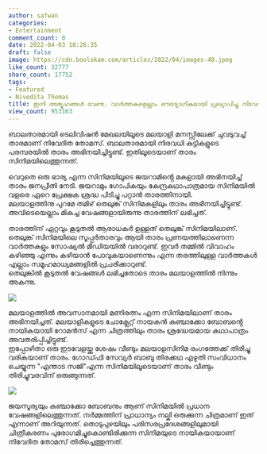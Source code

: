 ```yaml
---
author: safwan
categories:
- Entertainment
comment_count: 0
date: 2022-04-03 18:26:35
draft: false
image: https://cdn.boolokam.com/articles/2022/04/images-40.jpeg
like_count: 32777
share_count: 17752
tags:
- Featured
- Nivedita Thomas
title: ഇനി അഭ്യുഹങ്ങൾ വേണ്ട. വാർത്തകളെല്ലാം ഔദ്യോഗികമായി പ്രഖ്യാപിച്ചു നിവേദിത തോമസ്.
view_count: 953163
---
```


ബാലതാരമായി ടെലിവിഷൻ മേഖലയിലൂടെ മലയാളി മനസ്സിലേക്ക് ചുവടുവച്ച് താരമാണ് നിവേദിത തോമസ്. ബാലതാരമായി നിരവധി കുട്ടികളുടെ പരമ്പരയിൽ താരം അഭിനയിച്ചിട്ടുണ്ട്. ഇതിലൂടെയാണ് താരം സിനിമയിലെത്തുന്നത്.

വെറുതെ ഒരു ഭാര്യ എന്ന സിനിമയിലൂടെ ജയറാമിൻ്റെ മകളായി അഭിനയിച്ച് താരം ജനപ്രീതി നേടി. ജയറാമും ഗോപികയും കേന്ദ്രകഥാപാത്രമായ സിനിമയിൽ വളരെ ഏറെ പ്രേക്ഷക ശ്രദ്ധ പിടിച്ചു പറ്റാൻ താരത്തിനായി.  
മലയാളത്തിനു പുറമേ തമിഴ് തെലുങ്ക് സിനിമകളിലും താരം അഭിനയിച്ചിട്ടുണ്ട്. അവിടെയെല്ലാം മികച്ച വേഷങ്ങളായിരുന്നു താരത്തിന് ലഭിച്ചത്. 

താരത്തിന് ഏറ്റവും കൂടുതൽ ആരാധകർ ഉള്ളത് തെലുങ്ക് സിനിമയിലാണ്. തെലുങ്ക് സിനിമയിലെ സൂപ്പർതാരവും ആയി താരം പ്രണയത്തിലാണെന്ന വാർത്തകളും സോഷ്യൽ മീഡിയയിൽ വരാറുണ്ട്. ഇവർ തമ്മിൽ വിവാഹം കഴിഞ്ഞു എന്നും കഴിയാൻ പോവുകയാണെന്നും എന്ന തരത്തിലുള്ള വാർത്തകൾ എല്ലാം സമൂഹമാധ്യമങ്ങളിൽ പ്രചരിക്കാറുണ്ട്.  
തെലുങ്കിൽ കൂടുതൽ വേഷങ്ങൾ ലഭിച്ചതോടെ താരം മലയാളത്തിൽ നിന്നും അകന്നു. 

![](https://cdn.boolokam.com/articles/2022/04/images-40.jpeg)

മലയാളത്തിൽ അവസാനമായി മണിരത്നം എന്ന സിനിമയിലാണ് താരം അഭിനയിച്ചത്. മലയാളികളുടെ ചോക്ലേറ്റ് നായകൻ കുഞ്ചാക്കോ ബോബൻ്റെ നായികയായി റോമൻസ് എന്ന ചിത്രത്തിലും താരം ശ്രദ്ധേയമായ കഥാപാത്രം അവതരിപ്പിച്ചിട്ടുണ്ട്.  
ഇപ്പോഴിതാ ഒരു ഇടവേളയ്ക്കു ശേഷം വീണ്ടും മലയാളസിനിമ രംഗത്തേക്ക് തിരിച്ചു വരികയാണ് താരം. ഗോഡ്ഫി സേവ്യർ ബാബു തിരക്കഥ എഴുതി സംവിധാനം ചെയ്യുന്ന "എന്താട സജി"എന്ന സിനിമയിലൂടെയാണ് താരം വീണ്ടും തിരിച്ചുവരവിന് ഒരുങ്ങുന്നത്. 

![](https://cdn.boolokam.com/articles/2022/04/images-41.jpeg)

ജയസൂര്യയും കുഞ്ചാക്കോ ബോബനും ആണ് സിനിമയിൽ പ്രധാന വേഷങ്ങളിലെത്തുന്നത്. നർമ്മത്തിന് പ്രാധാന്യം നല്കി ഒരുക്കുന്ന ചിത്രമാണ് ഇത് എന്നാണ് അറിയുന്നത്. തൊടുപുഴയിലും പരിസരപ്രദേശങ്ങളിലുമായി ചിത്രീകരണം പുരോഗമിച്ചുകൊണ്ടിരിക്കുന്ന സിനിമയുടെ നായികയായാണ് നിവേദിത തോമസ് തിരിച്ചെത്തുന്നത്.